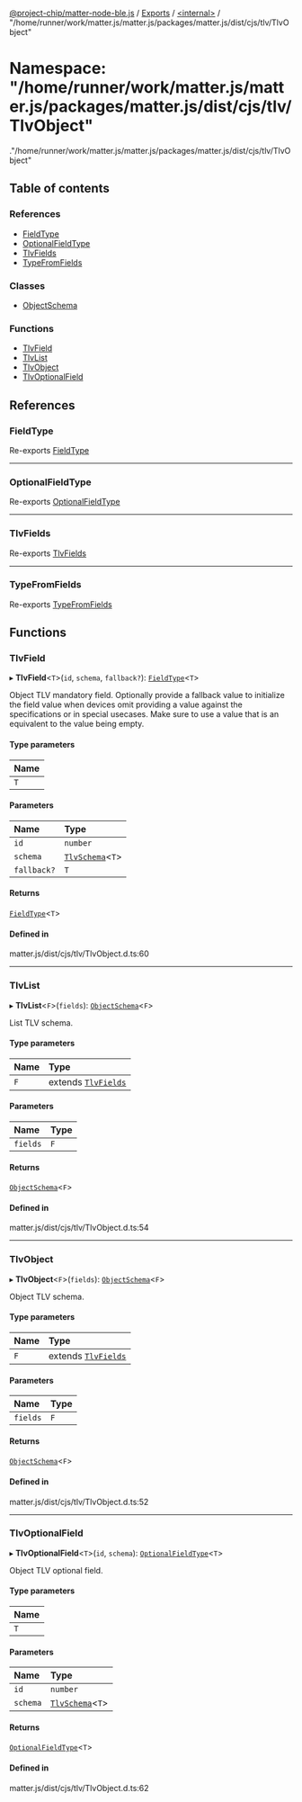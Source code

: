 [@project-chip/matter-node-ble.js](../README.md) / [Exports](../modules.md) / [<internal\>](internal_.md) / "/home/runner/work/matter.js/matter.js/packages/matter.js/dist/cjs/tlv/TlvObject"

# Namespace: "/home/runner/work/matter.js/matter.js/packages/matter.js/dist/cjs/tlv/TlvObject"

[<internal>](internal_.md)."/home/runner/work/matter.js/matter.js/packages/matter.js/dist/cjs/tlv/TlvObject"

## Table of contents

### References

- [FieldType](internal_.__home_runner_work_matter_js_matter_js_packages_matter_js_dist_cjs_tlv_TlvObject_.md#fieldtype)
- [OptionalFieldType](internal_.__home_runner_work_matter_js_matter_js_packages_matter_js_dist_cjs_tlv_TlvObject_.md#optionalfieldtype)
- [TlvFields](internal_.__home_runner_work_matter_js_matter_js_packages_matter_js_dist_cjs_tlv_TlvObject_.md#tlvfields)
- [TypeFromFields](internal_.__home_runner_work_matter_js_matter_js_packages_matter_js_dist_cjs_tlv_TlvObject_.md#typefromfields)

### Classes

- [ObjectSchema](../classes/internal_.__home_runner_work_matter_js_matter_js_packages_matter_js_dist_cjs_tlv_TlvObject_.ObjectSchema.md)

### Functions

- [TlvField](internal_.__home_runner_work_matter_js_matter_js_packages_matter_js_dist_cjs_tlv_TlvObject_.md#tlvfield)
- [TlvList](internal_.__home_runner_work_matter_js_matter_js_packages_matter_js_dist_cjs_tlv_TlvObject_.md#tlvlist)
- [TlvObject](internal_.__home_runner_work_matter_js_matter_js_packages_matter_js_dist_cjs_tlv_TlvObject_.md#tlvobject)
- [TlvOptionalField](internal_.__home_runner_work_matter_js_matter_js_packages_matter_js_dist_cjs_tlv_TlvObject_.md#tlvoptionalfield)

## References

### FieldType

Re-exports [FieldType](../interfaces/internal_.FieldType.md)

___

### OptionalFieldType

Re-exports [OptionalFieldType](../interfaces/internal_.OptionalFieldType.md)

___

### TlvFields

Re-exports [TlvFields](internal_.md#tlvfields)

___

### TypeFromFields

Re-exports [TypeFromFields](internal_.md#typefromfields)

## Functions

### TlvField

▸ **TlvField**<`T`\>(`id`, `schema`, `fallback?`): [`FieldType`](../interfaces/internal_.FieldType.md)<`T`\>

Object TLV mandatory field. Optionally provide a fallback value to initialize the field value when devices omit
providing a value against the specifications or in special usecases. Make sure to use a value that is an equivalent
to the value being empty.

#### Type parameters

| Name |
| :------ |
| `T` |

#### Parameters

| Name | Type |
| :------ | :------ |
| `id` | `number` |
| `schema` | [`TlvSchema`](../classes/internal_.TlvSchema.md)<`T`\> |
| `fallback?` | `T` |

#### Returns

[`FieldType`](../interfaces/internal_.FieldType.md)<`T`\>

#### Defined in

matter.js/dist/cjs/tlv/TlvObject.d.ts:60

___

### TlvList

▸ **TlvList**<`F`\>(`fields`): [`ObjectSchema`](../classes/internal_.__home_runner_work_matter_js_matter_js_packages_matter_js_dist_cjs_tlv_TlvObject_.ObjectSchema.md)<`F`\>

List TLV schema.

#### Type parameters

| Name | Type |
| :------ | :------ |
| `F` | extends [`TlvFields`](internal_.md#tlvfields) |

#### Parameters

| Name | Type |
| :------ | :------ |
| `fields` | `F` |

#### Returns

[`ObjectSchema`](../classes/internal_.__home_runner_work_matter_js_matter_js_packages_matter_js_dist_cjs_tlv_TlvObject_.ObjectSchema.md)<`F`\>

#### Defined in

matter.js/dist/cjs/tlv/TlvObject.d.ts:54

___

### TlvObject

▸ **TlvObject**<`F`\>(`fields`): [`ObjectSchema`](../classes/internal_.__home_runner_work_matter_js_matter_js_packages_matter_js_dist_cjs_tlv_TlvObject_.ObjectSchema.md)<`F`\>

Object TLV schema.

#### Type parameters

| Name | Type |
| :------ | :------ |
| `F` | extends [`TlvFields`](internal_.md#tlvfields) |

#### Parameters

| Name | Type |
| :------ | :------ |
| `fields` | `F` |

#### Returns

[`ObjectSchema`](../classes/internal_.__home_runner_work_matter_js_matter_js_packages_matter_js_dist_cjs_tlv_TlvObject_.ObjectSchema.md)<`F`\>

#### Defined in

matter.js/dist/cjs/tlv/TlvObject.d.ts:52

___

### TlvOptionalField

▸ **TlvOptionalField**<`T`\>(`id`, `schema`): [`OptionalFieldType`](../interfaces/internal_.OptionalFieldType.md)<`T`\>

Object TLV optional field.

#### Type parameters

| Name |
| :------ |
| `T` |

#### Parameters

| Name | Type |
| :------ | :------ |
| `id` | `number` |
| `schema` | [`TlvSchema`](../classes/internal_.TlvSchema.md)<`T`\> |

#### Returns

[`OptionalFieldType`](../interfaces/internal_.OptionalFieldType.md)<`T`\>

#### Defined in

matter.js/dist/cjs/tlv/TlvObject.d.ts:62
